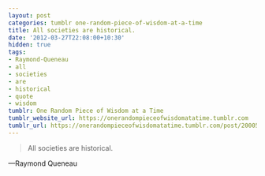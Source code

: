 ```yaml
---
layout: post
categories: tumblr one-random-piece-of-wisdom-at-a-time
title: All societies are historical.
date: '2012-03-27T22:08:00+10:30'
hidden: true
tags:
- Raymond-Queneau
- all
- societies
- are
- historical
- quote
- wisdom
tumblr: One Random Piece of Wisdom at a Time
tumblr_website_url: https://onerandompieceofwisdomatatime.tumblr.com
tumblr_url: https://onerandompieceofwisdomatatime.tumblr.com/post/20005079091/all-societies-are-historical
---
```

> All societies are historical.

—Raymond Queneau
